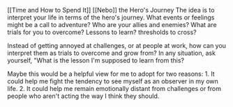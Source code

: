 [[Time and How to Spend It]]
[[Nebo]]
the Hero's Journey
The idea is to interpret your life in terms of the
hero's journey. What events or feelings might be a
call to adventure? Who are your allies and enemies? What are trials for you to overcome? Lessons to learn? thresholds to cross?

Instead of getting annoyed at challenges, or at people at work, how can you interpret them as trials to overcome and grow from? In any situation, ask yourself, "What is the lesson I'm supposed to learn from this?

Maybe this would be a helpful view for me to adopt for
two reasons:
	1. It could help me fight the tendency to see myself as an observer in my own life.
	2. It could help me remain emotionally distant from challenges or from people who aren't acting the way I think they should.